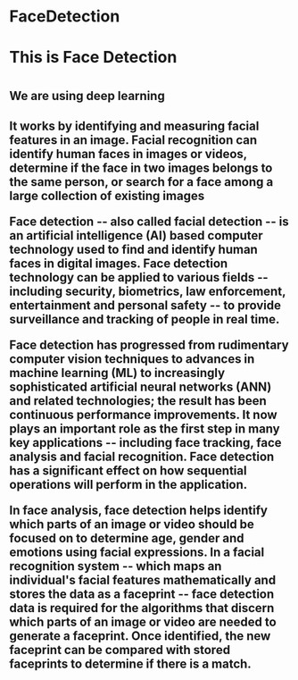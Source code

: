 # FaceDetection

<h1> This is Face Detection <h1>

<h2> We are using deep learning <h2>

It works by identifying and measuring facial features in an image. Facial recognition can identify human faces in images or videos, determine if the face in two images belongs to the same person, or search for a face among a large collection of existing images

  <p> Face detection -- also called facial detection -- is an artificial intelligence (AI) based computer technology used to find and identify human faces in digital images. Face detection technology can be applied to various fields -- including security, biometrics, law enforcement, entertainment and personal safety -- to provide surveillance and tracking of people in real time.

Face detection has progressed from rudimentary computer vision techniques to advances in machine learning (ML) to increasingly sophisticated artificial neural networks (ANN) and related technologies; the result has been continuous performance improvements. It now plays an important role as the first step in many key applications -- including face tracking, face analysis and facial recognition. Face detection has a significant effect on how sequential operations will perform in the application.

In face analysis, face detection helps identify which parts of an image or video should be focused on to determine age, gender and emotions using facial expressions. In a facial recognition system -- which maps an individual's facial features mathematically and stores the data as a faceprint -- face detection data is required for the algorithms that discern which parts of an image or video are needed to generate a faceprint. Once identified, the new faceprint can be compared with stored faceprints to determine if there is a match.</p>
